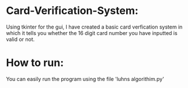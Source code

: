 # Card-Verification-System:

Using tkinter for the gui, I have created a basic card verfication system in which it tells you whether the 16 digit card number you have inputted is valid or not.

# How to run:

You can easily run the program using the file 'luhns algorithim.py' 
